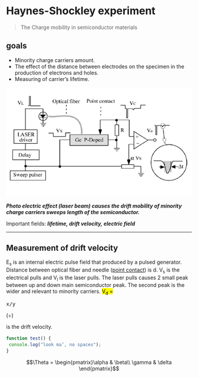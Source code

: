 # Haynes-Shockley experiment
> The Charge mobility in semiconductor materials
## goals
- Minority charge carriers amount.
- The effect of the distance between electrodes on the specimen in the production of electrons and holes.
- Measuring of carrier’s lifetime.

![config](./image.jpg)

***Photo electric effect (laser beam) causes the drift mobility of minority charge carriers sweeps length of the semiconductor.***

Important fields: ***lifetime, drift velocity, electric field***
<hr>
<h2>Measurement of drift velocity</h2>
<p>
E<sub>s</sub> is an internal electric pulse field that produced by a pulsed generator. Distance between optical fiber and needle (<ins>point contact</ins>) is d. V<sub>s</sub> is the electrical pulls and V<sub>l</sub> is the laser pulls. The laser pulls causes 2 small peak between up and down main semiconductor peak. The
second peak is the wider and relevant to minority carriers. 
<mark/>V<sub>d</sub> = <pre xml:lang="latex">x/y</pre> </mark>(<span>&#247;</span>) 

is the drift velocity.
</p>

```javascript
function test() {
 console.log("look ma’, no spaces");
}
```

$$\Theta = \begin{pmatrix}\alpha & \beta\\
\gamma & \delta
\end{pmatrix}$$
